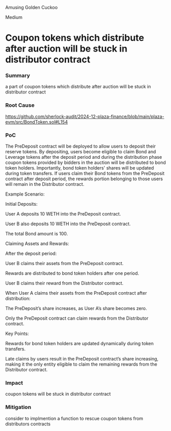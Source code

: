 Amusing Golden Cuckoo

Medium

# Coupon tokens which distribute after auction will be stuck in distributor contract

### Summary

a part of coupon tokens which distribute after auction will be stuck in distributor contract

### Root Cause

https://github.com/sherlock-audit/2024-12-plaza-finance/blob/main/plaza-evm/src/BondToken.sol#L154

### PoC

The PreDeposit contract will be deployed to allow users to deposit their reserve tokens. By depositing, users become eligible to claim Bond and Leverage tokens after the deposit period and during the distribution phase coupon tokens provided by bidders in the auction will be distributed to bond token holders. Importantly, bond token holders' shares will be updated during token transfers. If users claim their Bond tokens from the PreDeposit contract after deposit period, the rewards portion belonging to those users will remain in the Distributor contract.

Example Scenario:

Initial Deposits:

User A deposits 10 WETH into the PreDeposit contract.

User B also deposits 10 WETH into the PreDeposit contract.

The total Bond amount is 100.

Claiming Assets and Rewards:

After the deposit period:

User B claims their assets from the PreDeposit contract.

Rewards are distributed to bond token holders after one period.

User B claims their reward from the Distributor contract.

When User A claims their assets from the PreDeposit contract after distribution:

The PreDeposit’s share increases, as User A’s share becomes zero.

Only the PreDeposit contract can claim rewards from the Distributor contract.

Key Points:

Rewards for bond token holders are updated dynamically during token transfers.

Late claims by users result in the PreDeposit contract’s share increasing, making it the only entity eligible to claim the remaining rewards from the Distributor contract.  

### Impact

coupon tokens will be stuck in distributor contract

### Mitigation

consider to implmention a function to rescue coupon tokens from distributors contracts